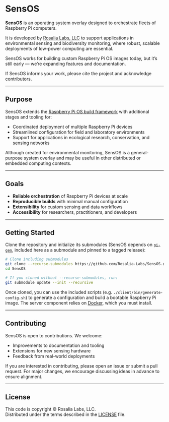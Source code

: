 # SensOS

**SensOS** is an operating system overlay designed to orchestrate fleets of Raspberry Pi computers.  

It is developed by [Rosalia Labs, LLC](https://rosalialabs.com) to support applications in environmental sensing and biodiversity monitoring, where robust, scalable deployments of low-power computing are essential.

SensOS works for building custom Raspberry Pi OS images today, but it’s still early — we’re expanding features and documentation.

If SensOS informs your work, please cite the project and acknowledge contributors.

---

## Purpose

SensOS extends the [Raspberry Pi OS build framework](https://github.com/RPi-Distro/pi-gen) with additional stages and tooling for:

- Coordinated deployment of multiple Raspberry Pi devices
- Streamlined configuration for field and laboratory environments
- Support for applications in ecological research, conservation, and sensing networks

Although created for environmental monitoring, SensOS is a general-purpose system overlay and may be useful in other distributed or embedded computing contexts.

---

## Goals

- **Reliable orchestration** of Raspberry Pi devices at scale
- **Reproducible builds** with minimal manual configuration
- **Extensibility** for custom sensing and data workflows
- **Accessibility** for researchers, practitioners, and developers

---

## Getting Started

Clone the repository and initialize its submodules (SensOS depends on [`pi-gen`](https://github.com/RPi-Distro/pi-gen), included here as a submodule and pinned to a tagged release):

```bash
# Clone including submodules
git clone --recurse-submodules https://github.com/Rosalia-Labs/SensOS.git
cd SensOS

# If you cloned without --recurse-submodules, run:
git submodule update --init --recursive
```

Once cloned, you can use the included scripts (e.g. `./client/bin/generate-config.sh`) to generate a configuration and build a bootable Raspberry Pi image. The server component relies on [Docker](https://www.docker.com), which you must install.

---

## Contributing

SensOS is open to contributions. We welcome:

- Improvements to documentation and tooling
- Extensions for new sensing hardware
- Feedback from real-world deployments

If you are interested in contributing, please open an issue or submit a pull request. For major changes, we encourage discussing ideas in advance to ensure alignment.

---

## License

This code is copyright © Rosalia Labs, LLC.  
Distributed under the terms described in the [LICENSE](./LICENSE) file.
